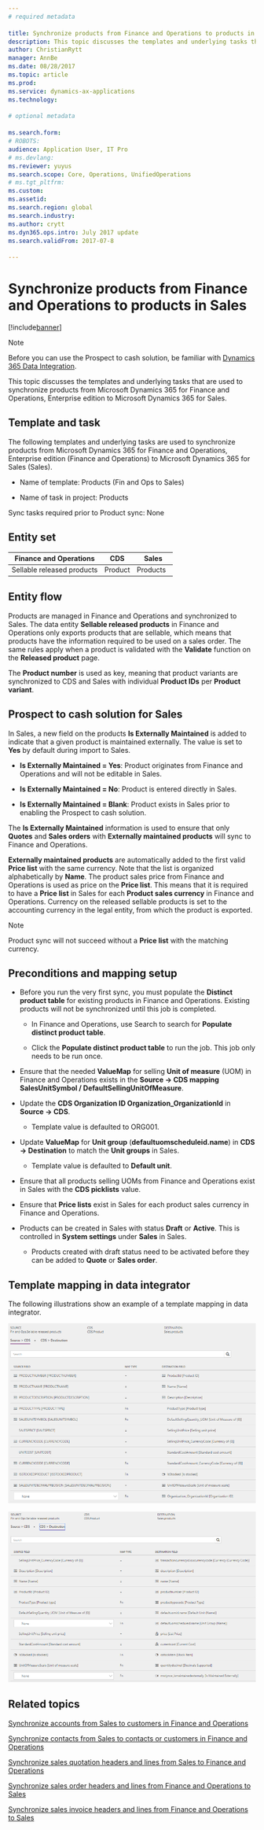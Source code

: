 ```yaml
---
# required metadata

title: Synchronize products from Finance and Operations to products in Sales
description: This topic discusses the templates and underlying tasks that are used to synchronize products from Microsoft Dynamics 365 for Finance and Operations, Enterprise edition to Microsoft Dynamics 365 for Sales.
author: ChristianRytt
manager: AnnBe
ms.date: 08/28/2017
ms.topic: article
ms.prod: 
ms.service: dynamics-ax-applications
ms.technology: 

# optional metadata

ms.search.form: 
# ROBOTS: 
audience: Application User, IT Pro
# ms.devlang: 
ms.reviewer: yuyus
ms.search.scope: Core, Operations, UnifiedOperations
# ms.tgt_pltfrm: 
ms.custom: 
ms.assetid: 
ms.search.region: global
ms.search.industry: 
ms.author: crytt
ms.dyn365.ops.intro: July 2017 update 
ms.search.validFrom: 2017-07-8

---
```


# Synchronize products from Finance and Operations to products in Sales

[!include[banner](../includes/banner.md)]

> [!NOTE]
> Before you can use the Prospect to cash solution, be familiar with [Dynamics 365 Data Integration](https://docs.microsoft.com/en-us/common-data-service/entity-reference/dynamics-365-integration). 

This topic discusses the templates and underlying tasks that are used to synchronize products from Microsoft Dynamics 365 for Finance and Operations, Enterprise edition to Microsoft Dynamics 365 for Sales.

## Template and task

The following templates and underlying tasks are used to synchronize products from Microsoft Dynamics 365 for Finance and Operations, Enterprise edition (Finance and Operations) to Microsoft Dynamics 365 for Sales (Sales).

-   Name of template: Products (Fin and Ops to Sales)

-   Name of task in project: Products

Sync tasks required prior to Product sync: None

## Entity set

| **Finance and Operations** | **CDS** | **Sales**  |
|----------------------------|---------|------------|
| Sellable released products | Product | Products   |

## Entity flow

Products are managed in Finance and Operations and synchronized to Sales. The data entity **Sellable released products** in Finance and Operations only exports products that are sellable, which means that products have the information required to be used on a sales order. The same rules apply when a product is validated with the **Validate** function on the **Released product** page.

The **Product number** is used as key, meaning that product variants are synchronized to CDS and Sales with individual **Product IDs** per **Product variant**.

## Prospect to cash solution for Sales

In Sales, a new field on the products **Is Externally Maintained** is added to indicate that a given product is maintained externally. The value is set to **Yes** by default during import to Sales.

-   **Is Externally Maintained = Yes**: Product originates from Finance and Operations and will not be editable in Sales.

-   **Is Externally Maintained = No**: Product is entered directly in Sales.

-   **Is Externally Maintained = Blank**: Product exists in Sales prior to enabling the Prospect to cash solution.

The **Is Externally Maintained** information is used to ensure that only **Quotes** and **Sales orders** with **Externally maintained products** will sync to Finance and Operations.

**Externally maintained products** are automatically added to the first valid **Price list** with the same currency. Note that the list is organized alphabetically by **Name**. The product sales price from Finance and Operations is used as price on the **Price list**. This means that it is required to have a **Price list** in Sales for each **Product sales currency** in Finance and Operations. Currency on the released sellable products is set to the accounting currency in the legal entity, from which the product is exported.

> [!NOTE]
> Product sync will not succeed without a **Price list** with the matching currency.

## Preconditions and mapping setup

-   Before you run the very first sync, you must populate the **Distinct product table** for existing products in Finance and Operations. Existing products will not be synchronized until this job is completed.

    -   In Finance and Operations, use Search to search for **Populate distinct product table**.

    -   Click the **Populate distinct product table** to run the job. This job only needs to be run once.

-   Ensure that the needed **ValueMap** for selling **Unit of measure** (UOM) in Finance and Operations exists in the **Source -\> CDS mapping SalesUnitSymbol / DefaultSellingUnitOfMeasure**.

-   Update the **CDS Organization ID Organization_OrganizationId** in **Source -\> CDS**.

    -   Template value is defaulted to ORG001.

-   Update **ValueMap** for **Unit group** (**defaultuomscheduleid.name**) in **CDS -\> Destination** to match the **Unit groups** in Sales.

    -   Template value is defaulted to **Default unit**.

-   Ensure that all products selling UOMs from Finance and Operations exist in Sales with the **CDS picklists** value.

-   Ensure that **Price lists** exist in Sales for each product sales currency in Finance and Operations.

-   Products can be created in Sales with status **Draft** or **Active**. This is controlled in **System settings** under **Sales** in Sales.

    -   Products created with draft status need to be activated before they can be added to **Quote** or **Sales order**.

## Template mapping in data integrator

The following illustrations show an example of a template mapping in data integrator.

![template mapping in data integrator](./media/products-template-mapping-data-integrator-1.png)

![template mapping for products in data integrator](./media/products-template-mapping-data-integrator-2.png)

## Related topics

[Synchronize accounts from Sales to customers in Finance and Operations](accounts-template-mapping.md)

[Synchronize contacts from Sales to contacts or customers in Finance and Operations](contacts-template-mapping.md)

[Synchronize sales quotation headers and lines from Sales to Finance and Operations](sales-quotation-template-mapping.md)

[Synchronize sales order headers and lines from Finance and Operations to Sales](sales-order-template-mapping.md)

[Synchronize sales invoice headers and lines from Finance and Operations to Sales](sales-invoice-template-mapping.md)

